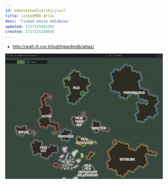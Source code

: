 ```yaml
---
id: bdmnx4zkedluat19jxjxxv7
title: LinkedMDB Atlas
desc: 'linked movie database'
updated: 1727125452362
created: 1727125158645
---
```


- http://wafi.iit.cnr.it/lod/linkedmdb/atlas/

![](/assets/images/2024-09-23-14-00-08.png)